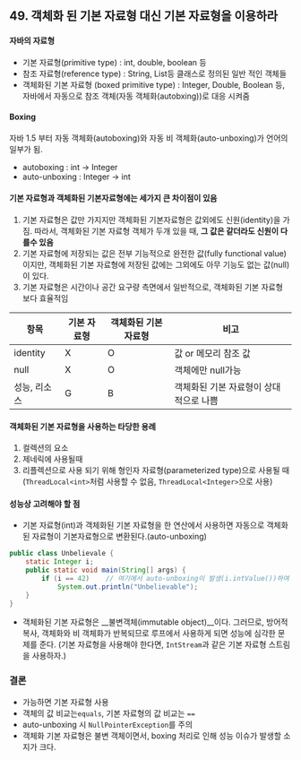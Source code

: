 ## 49. 객체화 된 기본 자료형 대신 기본 자료형을 이용하라

#### 자바의 자료형
- 기본 자료형(primitive type) : int, double, boolean 등
- 참조 자료형(reference type) : String, List등 클래스로 정의된 일반 적인 객체들
- 객체화된 기본 자료형 (boxed primitive type) : Integer, Double, Boolean 등, 자바에서 자동으로 참조 객체(자동 객체화(autobxing))로 대응 시켜줌

#### Boxing
자바 1.5 부터 자동 객체화(autoboxing)와 자동 비 객체화(auto-unboxing)가 언어의 일부가 됨.
- autoboxing : int -> Integer
- auto-unboxing : Integer -> int

#### 기본 자료형과 객체화된 기본자료형에는 세가지 큰 차이점이 있음
1. 기본 자료형은 값만 가지지만 객체화된 기본자료형은 값외에도 신원(identity)을 가짐. 따라서, 객체화된 기본 자료형 객체가 두개 있을 때, 
   __그 값은 같더라도 신원이 다를수 있음__
2. 기본 자료형에 저장되는 값은 전부 기능적으로 완전한 값(fully functional value)이지만, 
   객체화된 기본 자료형에 저장된 값에는 그외에도 아무 기능도 없는 값(null)이 있다.
3. 기본 자료형은 시간이나 공간 요구량 측면에서 일반적으로, 객체화된 기본 자료형 보다 효율적임

| 항목 | 기본 자료형 | 객체화된 기본자료형 | 비고 |
| --- | --- | --- | --- |
| identity | X | O | 값 or 메모리 참조 값 |
| null | X | O | 객체에만 null가능 |
| 성능, 리소스 | G | B | 객체화된 기본 자료형이 상대적으로 나쁨 |


#### 객체화된 기본 자료형을 사용하는 타당한 용례
1. 컬렉션의 요소
2. 제네릭에 사용될때
2. 리플렉션으로 사용 되기 위해 형인자 자료형(parameterized type)으로 사용될 때(```ThreadLocal<int>```처럼 사용할 수 없음, ```ThreadLocal<Integer>```으로 사용)

 

#### 성능상 고려해야 할 점
- 기본 자료형(int)과 객체화된 기본 자료형을 한 연산에서 사용하면 자동으로 객체화된 자료형이 기본자료형으로 변환된다.(auto-unboxing)
```java
public class Unbelievale {
    static Integer i;
    public static void main(String[] args) {
        if (i == 42)    // 여기에서 auto-unboxing이 발생(i.intValue())하여 NullPointerException이 발생
            System.out.println("Unbelievable");
    }
}
```
- 객체화된 기본 자료형은 __불변객체(immutable object)__이다. 
  그러므로, 방어적 복사, 객체화와 비 객체화가 반복되므로 루프에서 사용하게 되면 성능에 심각한 문제를 준다.
  (기본 자료형을 사용해야 한다면, ```IntStream```과 같은 기본 자료형 스트림을 사용하자.)
  

### 결론
- 가능하면 기본 자료형 사용
- 객체의 값 비교는```equals```, 기본 자료형의 값 비교는 ```==```
- auto-unboxing 시 ```NullPointerException```를 주의
- 객체화 기본 자료형은 불변 객체이면서, boxing 처리로 인해 성능 이슈가 발생할 소지가 크다.


